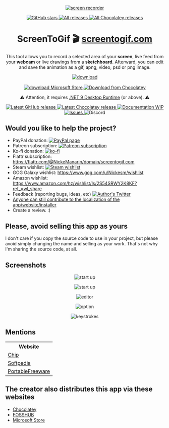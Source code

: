 <p align="center">
  <a href="https://github.com/NickeManarin/ScreenToGif" target="_blank">
    <img align="center" alt="screen recorder" src="https://www.screentogif.com/logos/ms-icon-144x144.png" />
  </a>
</p>

<p align="center">
  <a href="https://github.com/NickeManarin/ScreenToGif/stargazers" target="_blank">
    <img alt="GitHub stars" src="https://img.shields.io/github/stars/NickeManarin/ScreenToGif.svg" />
  </a>

  <a href="https://github.com/NickeManarin/ScreenToGif/releases" target="_blank">
    <img alt="All releases" src="https://img.shields.io/github/downloads/NickeManarin/ScreenToGif/total.svg" />
  </a>

  <a href="https://chocolatey.org/packages/screentogif" target="_blank">
    <img alt="All Chocolatey releases" src="https://img.shields.io/chocolatey/dt/screentogif.svg" />
  </a>
</p>

<h1 align="center">
  ScreenToGif 🎬
  <a href="http://www.screentogif.com/" target="_blank">screentogif.com</a>
</h1>

<p align="center">This tool allows you to record a selected area of your <strong>screen</strong>, live feed from your <strong>webcam</strong> or live drawings from a <strong>sketchboard</strong>. Afterward, you can edit and save the animation as a gif, apng, video, psd or png image.</p>

<p align="center">
  <a href="https://github.com/NickeManarin/ScreenToGif/releases" target="_blank">
    <img align="center" alt="download" src="https://www.screentogif.com/wiki/download-now.png"/>
  </a>
</p>

<p align="center">
  <a href="https://www.microsoft.com/en-us/p/screentogif/9n3sqk8pds8g" target="_blank">
    <img align="center" alt="download Microsoft Store" src="https://www.screentogif.com/wiki/download-store.png"/>
  </a>

  <a href="https://chocolatey.org/packages/screentogif" target="_blank">
    <img align="center" alt="Download from Chocolatey" src="https://www.screentogif.com/wiki/download-chocolatey.png"/>
  </a>
</p>

<p align="center">
  <g-emoji ios-version="6.0" fallback-src="https://assets-cdn.github.com/images/icons/emoji/unicode/26a0.png" alias="warning">⚠️</g-emoji>
  Attention, it requires <a href="https://dotnet.microsoft.com/en-us/download/dotnet/9.0/runtime">.NET 9 Desktop Runtime</a> (or above). 
  <g-emoji ios-version="6.0" fallback-src="https://assets-cdn.github.com/images/icons/emoji/unicode/26a0.png" alias="warning">⚠️</g-emoji>
</p>

<p align="center">
  <a href="https://github.com/NickeManarin/ScreenToGif/releases/latest" target="_blank">
    <img alt="Latest GitHub release" src="https://img.shields.io/github/release/nickemanarin/screentogif.svg" />
  </a>

  <a href="https://chocolatey.org/packages/screentogif" target="_blank">
    <img alt="Latest Chocolatey release" src="https://img.shields.io/chocolatey/v/screentogif.svg" />
  </a>

  <a href="https://github.com/NickeManarin/ScreenToGif/wiki/Help" target="_blank">
    <img alt="Documentation WIP" src="https://img.shields.io/badge/Docs-WIP-red.svg" />
  </a>

  <a href="https://github.com/NickeManarin/ScreenToGif/issues" target="_blank">
    <img alt="Issues" src="https://img.shields.io/github/issues/NickeManarin/ScreenToGif.svg" />
  </a>

  <a style="text-decoration:none" href="https://discord.gg/XgEqDHX">
    <img src="https://img.shields.io/discord/318260719680356352.svg" alt="Discord" />
  </a>
</p>
	
<h2>Would you like to help the project?</h2>

 * PayPal donation: [![PayPal page](https://img.shields.io/badge/donate-Paypal-fd8200.svg)](https://www.paypal.com/cgi-bin/webscr?cmd=_donations&business=JCY2BGLULSWVJ&lc=US&item_name=ScreenToGif&item_number=screentogif&currency_code=USD&bn=PP%2dDonationsBF%3abtn_donateCC_LG%2egif%3aNonHosted)
 * Patreon subscription: [![Patreon subscription](https://img.shields.io/badge/subscribe-Patreon-orange.svg)](https://www.patreon.com/nicke)
 * Ko-fi donation: [![ko-fi](https://www.ko-fi.com/img/githubbutton_sm.svg)](https://ko-fi.com/B0B7Y5Z9)
 * Flattr subscription: https://flattr.com/@NickeManarin/domain/screentogif.com 
 * Steam wishlist: [![Steam wishlist](https://img.shields.io/badge/donate-Steam-171a21.svg)](http://steamcommunity.com/id/nickesm/wishlist)
 * GOG Galaxy wishlist: https://www.gog.com/u/Nickesm/wishlist
 * Amazon wishlist: https://www.amazon.com/hz/wishlist/ls/2S54SRWY2K8KF?ref_=wl_share
 * Feedback (reporting bugs, ideas, etc) [![Author's Twitter](https://img.shields.io/badge/Twitter-%40NickeManarin-blue.svg)](https://twitter.com/NickeManarin)
 * [Anyone can still contribute to the localization of the app/website/installer](https://github.com/NickeManarin/ScreenToGif/blob/master/LOCALIZATION.md)
 * Create a review. :)


<h2>Please, avoid selling this app as yours</h2>
I don't care if you copy the source code to use in your project, but please avoid simply changing the name and selling as your work. 
That's not why I'm sharing the source code, at all.

<h2>Screenshots</h2>

<p align="center">
 <img align="center" alt="start up" src="https://www.screentogif.com/media/Recorder.png" />
</p>

<p align="center">
 <img align="center" alt="start up" src="https://www.screentogif.com/media/Startup.png" />
</p>

<p align="center">
  <img align="center" alt="editor" src="https://www.screentogif.com/media/Editor.gif" />
</p>

<p align="center">
  <img align="center" alt="option" src="https://www.screentogif.com/media/Options.gif" />
</p>

<p align="center">
  <img align="center" alt="keystrokes" src="https://www.screentogif.com/media/Keys.gif" />
</p>

<h2>Mentions</h2>

<table>
	<tr>
		<th>Website</th>
	</tr>
	<tr>
		<td><a href="https://www.chip.de/downloads/Screen-To-Gif_65993193.html">Chip</a></td>
	</tr>
	<tr>
		<td><a href="https://www.softpedia.com/get/Multimedia/Graphic/Graphic-Others/Screen-to-Gif.shtml">Softpedia</a></td>
	</tr>
	<tr>
		<td><a href="https://www.portablefreeware.com/index.php?id=2895">PortableFreeware</a></td>
	</tr>
</table>

<h2>The creator also distributes this app via these websites</h2>

* [Chocolatey](https://chocolatey.org/packages/screentogif)
* [FOSSHUB](https://www.fosshub.com/ScreenToGif.html)
* [Microsoft Store](https://www.microsoft.com/en-us/p/screentogif/9n3sqk8pds8g)
